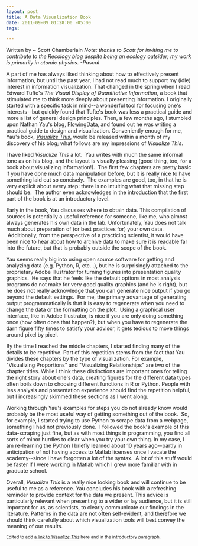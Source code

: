 ```yaml
--- 
layout: post
title: A Data Visualization Book
date: 2011-09-09 01:28:00 -05:00
tags: 

---
```


Written by ~ Scott Chamberlain
<i>Note:  thanks to Scott for inviting me to contribute to the Recology blog despite being an ecology outsider; my work is primarily in atomic physics. -Pascal</i><p>A part of me has always liked thinking about how to effectively present information, but until the past year, I had not read much to support my (idle) interest in information visualization.  That changed in the spring when I read Edward Tufte's <i>The Visual Display of Quantitative Information</i>, a book that stimulated me to think more deeply about presenting information.  I originally started with a specific task in mind--a wonderful tool for focusing one's interests--but quickly found that Tufte's book was less a practical guide and more a list of general design principles.  Then, a few months ago, I stumbled upon Nathan Yau's blog, <a href="http://flowingdata.com/">FlowingData</a>, and found out he was writing a practical guide to design and visualization.  Conveniently enough for me, Yau's book, <i><a href="http://book.flowingdata.com/">Visualize This</a></i>, would be released within a month of my discovery of his blog; what follows are my impressions of <i>Visualize This</i>.<p>I have liked <i>Visualize This</i> a lot.  Yau writes with much the same informal tone as on his blog, and the layout is visually pleasing (good thing, too, for a book about visualizing information!).  The first few chapters are pretty basic if you have done much data manipulation before, but it is really nice to have something laid out so concisely.  The examples are good, too, in that he is very explicit about every step: there is no intuiting what that missing step should be.  The author even acknowledges in the introduction that the first part of the book is at an introductory level.<p>Early in the book, Yau discusses where to obtain data.  This compilation of sources is potentially a useful reference for someone, like me, who almost always generates his own data in the lab.  Unfortunately, Yau does not talk much about preparation of (or best practices for) your own data.  Additionally, from the perspective of a practicing scientist, it would have been nice to hear about how to archive data to make sure it is readable far into the future, but that is probably outside the scope of the book.<p>Yau seems really big into using open source software for getting and analyzing data (e.g. Python, R, etc…), but he is surprisingly attached to the proprietary Adobe Illustrator for turning figures into presentation quality graphics.  He says that he feels like the default options in most analysis programs do not make for very good quality graphics (and he is right), but he does not really acknowledge that you can generate nice output if you go beyond the default settings.  For me, the primary advantage of generating output programmatically is that it is easy to regenerate when you need to change the data or the formatting on the plot.  Using a graphical user interface, like in Adobe Illustrator, is nice if you are only doing something once (how often does that happen?), but when you have to regenerate the darn figure fifty times to satisfy your advisor, it gets tedious to move things around pixel by pixel.<p>By the time I reached the middle chapters, I started finding many of the details to be repetitive.  Part of this repetition stems from the fact that Yau divides these chapters by the type of visualization. For example, "Visualizing Proportions" and "Visualizing Relationships" are two of the chapter titles.  While I think these distinctions are important ones for telling the right story about one's data, creating figures for the different data types often boils down to choosing different functions in R or Python. People with less analysis and presentation experience should find the repetition helpful, but I increasingly skimmed these sections as I went along.  <p>Working through Yau's examples for steps you do not already know would probably be the most useful way of getting something out of the book.  So, for example, I started trying to use Python to scrape data from a webpage, something I had not previously done.  I followed the book's example of this data-scraping just fine, but as with most things in programming, you find all sorts of minor hurdles to clear when you try your own thing. In my case, I am re-learning the Python I briefly learned about 10 years ago--partly in anticipation of not having access to Matlab licenses once I vacate the academy--since I have forgotten a lot of the syntax.  A lot of this stuff would be faster if I were working in Matlab which I grew more familiar with in graduate school.<p>Overall, <i>Visualize This</i> is a really nice looking book and will continue to be useful to me as a reference. Yau concludes his book with a refreshing reminder to provide context for the data we present.  This advice is particularly relevant when presenting to a wider or lay audience, but it is still important for us, as scientists, to clearly communicate our findings in the literature.  Patterns in the data are not often self-evident, and therefore we should think carefully about which visualization tools will best convey the meaning of our results.<p><small>Edited to add <a href="http://book.flowingdata.com/"> a link to <i>Visualize This</i></a> here and in the introductory paragraph.</small>
